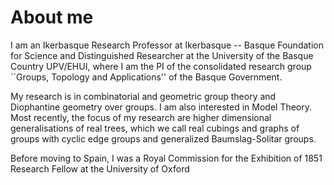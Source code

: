 

About me
======
I am an Ikerbasque Research Professor at Ikerbasque -- Basque Foundation for Science and Distinguished Researcher at the University of the Basque Country UPV/EHUI, where I am the PI of the consolidated research group ``Groups, Topology and Applications'' of the Basque Government.
						
My research is in combinatorial and geometric group theory and Diophantine geometry over groups. I am also interested in Model Theory. Most recently, the focus of my research are higher dimensional generalisations of real trees, which we call real cubings and graphs of groups with cyclic edge groups and generalized Baumslag-Solitar groups.
						
Before moving to Spain, I was a Royal Commission for the Exhibition of 1851 Research Fellow at the University of Oxford
					

